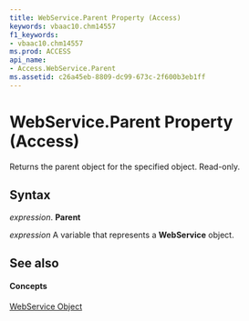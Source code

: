 ```yaml
---
title: WebService.Parent Property (Access)
keywords: vbaac10.chm14557
f1_keywords:
- vbaac10.chm14557
ms.prod: ACCESS
api_name:
- Access.WebService.Parent
ms.assetid: c26a45eb-8809-dc99-673c-2f600b3eb1ff
---
```



# WebService.Parent Property (Access)

Returns the parent object for the specified object. Read-only.


## Syntax

 _expression_. **Parent**

 _expression_ A variable that represents a **WebService** object.


## See also


#### Concepts


[WebService Object](webservice-object-access.md)

